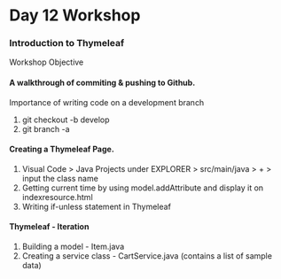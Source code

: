 # Day 12 Workshop

### Introduction to Thymeleaf

Workshop Objective

#### A walkthrough of commiting & pushing to Github.

Importance of writing code on a development branch 
1. git checkout -b develop
2. git branch -a

#### Creating a Thymeleaf Page.

1. Visual Code > Java Projects under EXPLORER > src/main/java > + > input the class name
2. Getting current time by using model.addAttribute and display it on indexresource.html
3. Writing if-unless statement in Thymeleaf

#### Thymeleaf - Iteration
1. Building a model - Item.java 
2. Creating a service class - CartService.java (contains a list of sample data)
